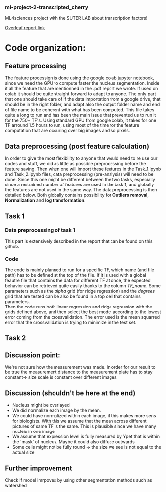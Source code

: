 ### ml-project-2-transcripted_cherry

ML4sciences project with the SUTER LAB about transcription factors!

[Overleaf report link](https://www.overleaf.com/project/6396e543351e79205bde5cb8)

# Code organization:

## Feature processing
The feature processign is done using the google colab jupyter notebook, since we need the GPU to compute faster the nucleus segmentation. Inside it all the feature that are mentionned in the .pdf report we wrote. If used on colab it should be quite straight forward to adapt to anyone. The only part that one should take care of if the data importation from a google drive, that should be in the right folder, and adapt also the output folder name and end of file name to be coherent with what has been computed.
This file takes quite a long to run and has been the main issue that prevented us to run it for the 750+ TF's. Using standard GPU from google colab, it takes for one TF arround $1.5$ hours to run, using most of the time for the feature computation that are occuring over big images and so pixels.

## Data preprocessing (post feature calculation)
In order to give the most flexibility to anyone that would need to re use our codes and stuff, we did as little as possible preprocessing before the feature saving. Then when one will import these features in the Task_1.ipynb and Task_2.ipynb files, data preprocessing (pre-analysis) will need to be done. Since this one might be different between the two tasks, especially since a restrained number of features are used in the task 1, and globally the features are not used in the same way. The data preprocessing is then detailed below. Both globally contains possibility for __Outliers removal__, __Normalization__ and __log transformation__.

## Task 1

### Data preprocessing of task 1
This part is extensively described in the report that can be found on this github.

### Code
The code is mainly planned to run for a specific TF, which name (and file path) has to be defined at the top of the file. If it is used with a global feautre file that contains the data for different TF at once, the expected behavior can be retrieved quite easily thanks to the column _TF_name_. Some parameters such as the $alpha$ grid (for ridge regression) and the $degrees$ grid that are tested can be also be found in a top cell that contains parameters. \
Then the code runs both linear regression and ridge regression with the grids defined above, and then select the best model according to the lowest error coming from the crossvalidation. The error used is the mean squarred error that the crossvalidation is trying to minimize in the test set.

## Task 2




## Discussion point: 
We're not sure how the measurement was made. In order for our result to be true the measurement distance to the measurement plate has to stay constant-> size scale is constant over different images
## Discussion (shouldn't be here at the end)
- Nucleus might be overlayed
- We did normalize each image by the mean. 
- We could have normalized within each image, if this makes more sens for biologists. With this we assume that the mean across different pictures of same TF is the same. This is plausible since we have many nucleis in one image.
- We assume that expression level is fully measured by Ypet that is within the 'mask' of nucleus. Maybe it could also diffuce outwards
- Some cells might not be fully round -> the size we see is not equal to the actual size

## Further improvement
Check if model imrpoves by using other segmentation methods such as watershed 

